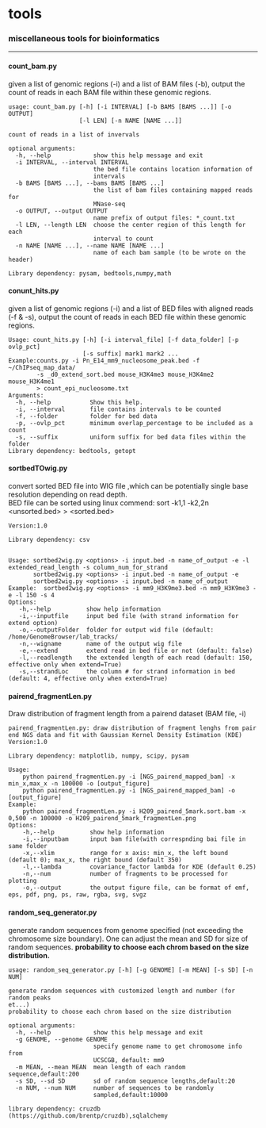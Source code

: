 tools
=====

### miscellaneous tools for bioinformatics ###

---

#### count\_bam.py

given a list of genomic regions (-i) and a list of BAM files (-b), output the count of reads in each BAM file within these genomic regions.

```
usage: count_bam.py [-h] [-i INTERVAL] [-b BAMS [BAMS ...]] [-o OUTPUT]
                    [-l LEN] [-n NAME [NAME ...]]

count of reads in a list of invervals

optional arguments:
  -h, --help            show this help message and exit
  -i INTERVAL, --interval INTERVAL
                        the bed file contains location information of
                        intervals
  -b BAMS [BAMS ...], --bams BAMS [BAMS ...]
                        the list of bam files containing mapped reads for
                        MNase-seq
  -o OUTPUT, --output OUTPUT
                        name prefix of output files: *_count.txt
  -l LEN, --length LEN  choose the center region of this length for each
                        interval to count
  -n NAME [NAME ...], --name NAME [NAME ...]
                        name of each bam sample (to be wrote on the header)

Library dependency: pysam, bedtools,numpy,math
```

#### conunt\_hits.py
given a list of genomic regions (-i) and a list of BED files with aligned reads (-f & -s), output the count of reads in each BED file within these genomic regions.

```
Usage: count_hits.py [-h] [-i interval_file] [-f data_folder] [-p ovlp_pct]
                     [-s suffix] mark1 mark2 ...
Example:counts.py -i Pn_E14_mm9_nucleosome_peak.bed -f ~/ChIPseq_map_data/
        -s _d0_extend_sort.bed mouse_H3K4me3 mouse_H3K4me2 mouse_H3K4me1
        > count_epi_nucleosome.txt
Arguments:
  -h, --help           Show this help.
  -i, --interval       file contains intervals to be counted
  -f, --folder         folder for bed data
  -p, --ovlp_pct       minimum overlap_percentage to be included as a count
  -s, --suffix         uniform suffix for bed data files within the folder
Library dependency: bedtools, getopt

```


#### sortbedTOwig.py
convert sorted BED file into WIG file ,which can be potentially single base resolution depending on read depth.  
BED file can be sorted using linux commend:
sort -k1,1 -k2,2n <unsorted.bed> > <sorted.bed>

```
Version:1.0

Library dependency: csv


Usage: sortbed2wig.py <options> -i input.bed -n name_of_output -e -l extended_read_length -s column_num_for_strand
       sortbed2wig.py <options> -i input.bed -n name_of_output -e
       sortbed2wig.py <options> -i input.bed -n name_of_output
Example:  sortbed2wig.py <options> -i mm9_H3K9me3.bed -n mm9_H3K9me3 -e -l 150 -s 4
Options:
   -h,--help          show help information
   -i,--inputfile     input bed file (with strand information for extend option)
   -o,--outputFolder  folder for output wid file (default: /home/GenomeBrowser/lab_tracks/
   -n,--wigname       name of the output wig file
   -e,--extend        extend read in bed file or not (default: false)
   -l,--readlength    the extended length of each read (default: 150, effective only when extend=True)
   -s,--strandLoc     the column # for strand information in bed (default: 4, effective only when extend=True)
```

#### pairend\_fragmentLen.py
Draw distribution of fragment length from a pairend dataset (BAM file, -i)

```
pairend_fragmentLen.py: draw distribution of fragment lenghs from pair end NGS data and fit with Gaussian Kernel Density Estimation (KDE)
Version:1.0

Library dependency: matplotlib, numpy, scipy, pysam

Usage:
    python pairend_fragmentLen.py -i [NGS_pairend_mapped_bam] -x min_x,max_x -n 100000 -o [output_figure]
    python pairend_fragmentLen.py -i [NGS_pairend_mapped_bam] -o [output_figure]
Example:
    python pairend_fragmentLen.py -i H209_pairend_5mark.sort.bam -x 0,500 -n 100000 -o H209_pairend_5mark_fragmentLen.png
Options:
    -h,--help          show help information
    -i,--inputbam      input bam file(with correspnding bai file in same folder
    -x,--xlim          range for x axis: min_x, the left bound (default 0); max_x, the right bound (default 350)
    -l,--lambda        covariance_factor lambda for KDE (default 0.25)
    -n,--num           number of fragments to be processed for plotting
    -o,--output        the output figure file, can be format of emf, eps, pdf, png, ps, raw, rgba, svg, svgz

```

#### random\_seq\_generator.py
generate random sequences from genome specified (not exceeding the chromosome size boundary). One can adjust the mean and SD for size of  random sequences.
__probability to choose each chrom based on the size distribution.__

```
usage: random_seq_generator.py [-h] [-g GENOME] [-m MEAN] [-s SD] [-n NUM]

generate random sequences with customized length and number (for random peaks
et...)
probability to choose each chrom based on the size distribution

optional arguments:
  -h, --help            show this help message and exit
  -g GENOME, --genome GENOME
                        specify genome name to get chromosome info from
                        UCSCGB, default: mm9
  -m MEAN, --mean MEAN  mean length of each random sequence,default:200
  -s SD, --sd SD        sd of random sequence lengths,default:20
  -n NUM, --num NUM     number of sequences to be randomly
                        sampled,default:10000

library dependency: cruzdb (https://github.com/brentp/cruzdb),sqlalchemy

```
